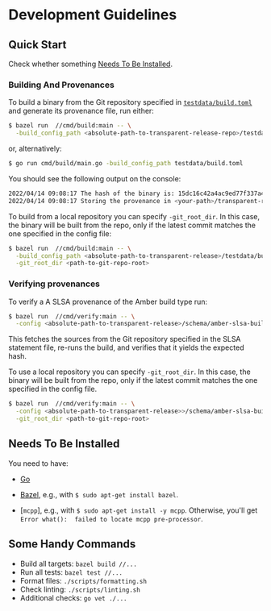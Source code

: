 # Development Guidelines

## Quick Start

Check whether something [Needs To Be Installed](#needs-to-be-installed).

### Building And Provenances

To build a binary from the Git repository specified in [`testdata/build.toml`](../testdata/build.toml) and generate its provenance file, run either:

```bash
$ bazel run  //cmd/build:main -- \
  -build_config_path <absolute-path-to-transparent-release-repo>/testdata/build.toml \
```

or, alternatively:

```bash
$ go run cmd/build/main.go -build_config_path testdata/build.toml
```

You should see the following output on the console:

```bash
2022/04/14 09:08:17 The hash of the binary is: 15dc16c42a4ac9ed77f337a4a3065a63e444c29c18c8cf69d6a6b4ae678dca5c
2022/04/14 09:08:17 Storing the provenance in <your-path>/transparent-release/provenance.json
```

To build from a local repository you can specify `-git_root_dir`. In this case, the binary will be built from the repo, only if the latest commit matches the one specified in the config file:

```bash
$ bazel run  //cmd/build:main -- \
  -build_config_path <absolute-path-to-transparent-release>/testdata/build.toml \
  -git_root_dir <path-to-git-repo-root>
```

### Verifying provenances

To verify a A SLSA provenance of the Amber build type run:

```bash
$ bazel run  //cmd/verify:main -- \
  -config <absolute-path-to-transparent-release>/schema/amber-slsa-buildtype/v1/example.json
```

This fetches the sources from the Git repository specified in the SLSA
statement file, re-runs the build, and verifies that it yields the expected
hash. 

To use a  local repository you can specify `-git_root_dir`. In this case, the binary will be built from the repo, only if the latest commit matches the one specified in
the config file.

```bash
$ bazel run  //cmd/verify:main -- \
  -config <absolute-path-to-transparent-release>>/schema/amber-slsa-buildtype/v1/example.json \
  -git_root_dir <path-to-git-repo-root>
```

## Needs To Be Installed

You need to have:

* [Go](https://go.dev/)

* [Bazel](https://bazel.build/), e.g., with `$ sudo apt-get install bazel`.

* [`mcpp`], e.g., with `$ sudo apt-get install -y mcpp`. Otherwise, you'll get `Error what():  failed to locate mcpp pre-processor`.

## Some Handy Commands

* Build all targets: `bazel build //...` 
* Run all tests: `bazel test //...`
* Format files: `./scripts/formatting.sh`
* Check linting: `./scripts/linting.sh`
* Additional checks: `go vet ./...`